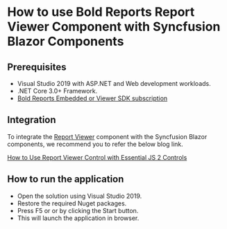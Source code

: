 # How to use Bold Reports Report Viewer Component with Syncfusion Blazor Components

## Prerequisites

* Visual Studio 2019 with ASP.NET and Web development workloads.
* .NET Core 3.0+ Framework.
* [Bold Reports Embedded or Viewer SDK subscription](https://www.boldreports.com/pricing/?utm_source=github&utm_medium=backlinks)

## Integration

To integrate the [Report Viewer](https://www.boldreports.com/embedded-reporting/blazor-report-viewer?utm_source=github&utm_medium=backlinks) component with the Syncfusion Blazor components, we recommend you to refer the below blog link.

[How to Use Report Viewer Control with Essential JS 2 Controls](https://www.boldreports.com/blog/how-to-use-report-viewer-component-with-syncfusion-blazor-components/?utm_source=github&utm_medium=backlinks)

## How to run the application

* Open the solution using Visual Studio 2019.
* Restore the required Nuget packages.
* Press F5 or or by clicking the Start button.
* This will launch the application in browser.
